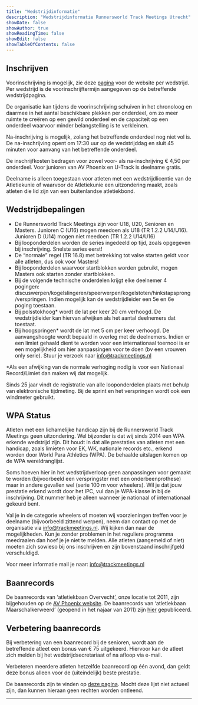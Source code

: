 ```yaml
---
title: "Wedstrijdinformatie"
description: "Wedstrijdinformatie Runnersworld Track Meetings Utrecht"
showDate: false
showAuthor: true
showReadingTime: false
showEdit: false
showTableOfContents: false
---
```

## Inschrijven
Voorinschrijving is mogelijk, zie deze [pagina](/programma) voor de website per wedstrijd. Per wedstrijd is de voorinschrijftermijn aangegeven op de betreffende wedstrijdpagina.

De organisatie kan tijdens de voorinschrijving schuiven in het chronoloog en daarmee in het aantal beschikbare plekken per onderdeel, om zo meer ruimte te creëren op een gewild onderdeel en de capaciteit op een onderdeel waarvoor minder belangstelling is te verkleinen.

Na-inschrijving is mogelijk, zolang het betreffende onderdeel nog niet vol is. De na-inschrijving opent om 17:30 uur op de wedstrijddag en sluit 45 minuten voor aanvang van het betreffende onderdeel.

De inschrijfkosten bedragen voor zowel voor- als na-inschrijving € 4,50 per onderdeel. Voor junioren van AV Phoenix en U-Track is deelname gratis.

Deelname is alleen toegestaan voor atleten met een wedstrijdlicentie van de Atletiekunie of waarvoor de Atletiekunie een uitzondering maakt, zoals atleten die lid zijn van een buitenlandse atletiekbond.

## Wedstrijdbepalingen
- De Runnersworld Track Meetings zijn voor U18, U20, Senioren en Masters. Junioren C (U16) mogen meedoen als U18 (TR 1.2.2 U14/U16). Junioren D (U14) mogen niet meedoen (TR 1.2.2 U14/U16)
- Bij looponderdelen worden de series ingedeeld op tijd, zoals opgegeven bij inschrijving. Snelste series eerst!
- De “normale” regel (TR 16.8) met betrekking tot valse starten geldt voor alle atleten, dus ook voor Masters!
- Bij looponderdelen waarvoor startblokken worden gebruikt, mogen Masters ook starten zonder startblokken.
- Bij de volgende technische onderdelen krijgt elke deelnemer 4 pogingen: discuswerpen/kogelslingeren/speerwerpen/kogelstoten/hinkstapsprong/verspringen. Indien mogelijk kan de wedstrijdleider een 5e en 6e poging toestaan.
- Bij polsstokhoog* wordt de lat per keer 20 cm verhoogd. De wedstrijdleider kan hiervan afwijken als het aantal deelnemers dat toestaat.
- Bij hoogspringen* wordt de lat met 5 cm per keer verhoogd. De aanvangshoogte wordt bepaald in overleg met de deelnemers.
Indien er een limiet gehaald dient te worden voor een internationaal toernooi is er een mogelijkheid om hier aanpassingen voor te doen (bv een vrouwen only serie). Stuur je verzoek naar info@trackmeetings.nl

*Als een afwijking van de normale verhoging nodig is voor een Nationaal Record/Limiet dan maken wij dat mogelijk.

Sinds 25 jaar vindt de registratie van alle looponderdelen plaats met behulp van elektronische tijdmeting. Bij de sprint en het verspringen wordt ook een windmeter gebruikt.

## WPA Status
Atleten met een lichamelijke handicap zijn bij de Runnersworld Track Meetings geen uitzondering. Wel bijzonder is dat wij sinds 2014 een WPA erkende wedstrijd zijn. Dit houdt in dat alle prestaties van atleten met een handicap, zoals limieten voor EK, WK, nationale records etc., erkend worden door World Para Athletics (WPA). De behaalde uitslagen komen op de WPA wereldranglijst.

Soms hoeven hier in het wedstrijdverloop geen aanpassingen voor gemaakt te worden (bijvoorbeeld een verspringster met een onderbeenprothese) maar in andere gevallen wel (serie 100 m voor wheelers). Wil je dat jouw prestatie erkend wordt door het IPC, vul dan je WPA-klasse in bij de inschrijving. Dit nummer heb je alleen wanneer je nationaal of internationaal gekeurd bent.

Val je in de categorie wheelers of moeten wij voorzieningen treffen voor je deelname (bijvoorbeeld zittend werpen), neem dan contact op met de organisatie via info@trackmeetings.nl. Wij kijken dan naar de mogelijkheden. Kun je zonder problemen in het reguliere programma meedraaien dan hoef je je niet te melden. Alle atleten (aangemeld of niet) moeten zich sowieso bij ons inschrijven en zijn bovenstaand inschrijfgeld verschuldigd.

Voor meer informatie mail je naar: info@trackmeetings.nl

## Baanrecords
De baanrecords van ‘atletiekbaan Overvecht’, onze locatie tot 2011, zijn bijgehouden op de [AV Phoenix website](https://avphoenix.nl/baanrecords/). De baanrecords van ‘atletiekbaan Maarschalkerweerd’ (geopend in het najaar van 2011) zijn [hier](https://www.u-track.nl/baanrecords/) gepubliceerd.

## Verbetering baanrecords
Bij verbetering van een baanrecord bij de senioren, wordt aan de betreffende atleet een bonus van € 75 uitgekeerd. Hiervoor kan de atleet zich melden bij het wedstrijdsecretariaat of na afloop via e-mail.

Verbeteren meerdere atleten hetzelfde baanrecord op één avond, dan geldt deze bonus alleen voor de (uiteindelijk) beste prestatie.

De baanrecords zijn te vinden op [deze pagina](https://www.u-track.nl/baanrecords/). Mocht deze lijst niet actueel zijn, dan kunnen hieraan geen rechten worden ontleend.

---

